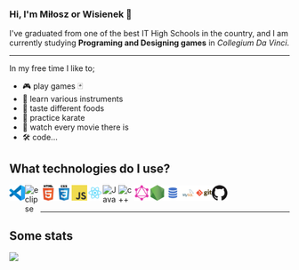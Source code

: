### Hi, I'm Miłosz or Wisienek 🍒

I've graduated from one of the best IT High Schools in the country, and I am currently studying **Programing and Designing games** in *Collegium Da Vinci*.

---

In my free time I like to;
- 🎮 play games 🃏
- 🎸 learn various instruments
- 🍜 taste different foods
- 🥋 practice karate
- 🎥 watch every movie there is
- 🛠 code...

## What technologies do I use?

<img align="left" alt="Visual Studio Code" width="28px" src="https://raw.githubusercontent.com/github/explore/80688e429a7d4ef2fca1e82350fe8e3517d3494d/topics/visual-studio-code/visual-studio-code.png" />
<img align="left" alt="eclipse" width="28px" src="https://cdn.jsdelivr.net/npm/simple-icons@5.18.0/icons/eclipseide.svg" />
<img align="left" alt="HTML5" width="28px" src="https://raw.githubusercontent.com/github/explore/80688e429a7d4ef2fca1e82350fe8e3517d3494d/topics/html/html.png" />
<img align="left" alt="CSS3" width="28px" src="https://raw.githubusercontent.com/github/explore/80688e429a7d4ef2fca1e82350fe8e3517d3494d/topics/css/css.png" />
<img align="left" alt="JavaScript" width="28px" src="https://raw.githubusercontent.com/github/explore/80688e429a7d4ef2fca1e82350fe8e3517d3494d/topics/javascript/javascript.png" />
<img align="left" alt="React" width="28px" src="https://raw.githubusercontent.com/github/explore/80688e429a7d4ef2fca1e82350fe8e3517d3494d/topics/react/react.png" />
<img align="left" alt="Java" width="28px" src="https://cdn.jsdelivr.net/npm/simple-icons@5.18.0/icons/java.svg" />
<img align="left" alt="c++" width="28px" src="https://cdn.jsdelivr.net/npm/simple-icons@5.18.0/icons/cplusplus.svg" />
<img align="left" alt="GraphQL" width="28px" src="https://raw.githubusercontent.com/github/explore/80688e429a7d4ef2fca1e82350fe8e3517d3494d/topics/graphql/graphql.png" />
<img align="left" alt="Node.js" width="28px" src="https://raw.githubusercontent.com/github/explore/80688e429a7d4ef2fca1e82350fe8e3517d3494d/topics/nodejs/nodejs.png" />
<img align="left" alt="SQL" width="28px" src="https://raw.githubusercontent.com/github/explore/80688e429a7d4ef2fca1e82350fe8e3517d3494d/topics/sql/sql.png" />
<img align="left" alt="MySQL" width="28px" src="https://raw.githubusercontent.com/github/explore/80688e429a7d4ef2fca1e82350fe8e3517d3494d/topics/mysql/mysql.png" />
<img align="left" alt="Git" width="28px" src="https://raw.githubusercontent.com/github/explore/80688e429a7d4ef2fca1e82350fe8e3517d3494d/topics/git/git.png" />
<img align="left" alt="GitHub" width="28px" src="https://raw.githubusercontent.com/github/explore/78df643247d429f6cc873026c0622819ad797942/topics/github/github.png" />  

<br/>
<br/>

---

## Some stats

<a href="https://github.com/wisienek/github-readme-stats">
  <img align="left" src="https://github-readme-stats.vercel.app/api/top-langs/?username=wisienek&layout=compact&theme=react&langs_count=8" />
</a>

<!-- [![Wakatime stats](https://github-readme-stats.vercel.app/api/wakatime?username=wisienek)](https://github.com/wisienek/github-readme-stats) -->

